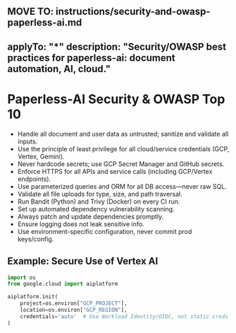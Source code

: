MOVE TO: instructions/security-and-owasp-paperless-ai.md
---
applyTo: "*"
description: "Security/OWASP best practices for paperless-ai: document automation, AI, cloud."
---

# Paperless-AI Security & OWASP Top 10

- Handle all document and user data as untrusted; sanitize and validate all inputs.
- Use the principle of least privilege for all cloud/service credentials (GCP, Vertex, Gemini).
- Never hardcode secrets; use GCP Secret Manager and GitHub secrets.
- Enforce HTTPS for all APIs and service calls (including GCP/Vertex endpoints).
- Use parameterized queries and ORM for all DB access—never raw SQL.
- Validate all file uploads for type, size, and path traversal.
- Run Bandit (Python) and Trivy (Docker) on every CI run.
- Set up automated dependency vulnerability scanning.
- Always patch and update dependencies promptly.
- Ensure logging does not leak sensitive info.
- Use environment-specific configuration, never commit prod keys/config.

## Example: Secure Use of Vertex AI

```python
import os
from google.cloud import aiplatform

aiplatform.init(
    project=os.environ["GCP_PROJECT"],
    location=os.environ["GCP_REGION"],
    credentials='auto'  # Use Workload Identity/OIDC, not static creds
)
```
